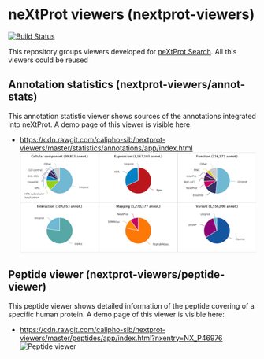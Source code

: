# neXtProt viewers (nextprot-viewers)

[![Build Status](https://travis-ci.org/calipho-sib/nextprot-viewers.svg?branch=master)](https://travis-ci.org/calipho-sib/nextprot-viewers)

This repository groups viewers developed for [neXtProt Search](https://search.nextprot.org).
All this viewers could be reused


## Annotation statistics (nextprot-viewers/annot-stats)

This annotation statistic viewer shows sources of the annotations integrated into neXtProt.
A demo page of this viewer is visible here:
* https://cdn.rawgit.com/calipho-sib/nextprot-viewers/master/statistics/annotations/app/index.html
![Annotation statistic viewer](./statistics/annotations/app/assets/img/annot-stats-screenshot.png)


## Peptide viewer (nextprot-viewers/peptide-viewer)

This peptide viewer shows detailed information of the peptide covering of a specific human protein.
A demo page of this viewer is visible here:
* https://cdn.rawgit.com/calipho-sib/nextprot-viewers/master/peptides/app/index.html?nxentry=NX_P46976
![Peptide viewer](./peptide/app/assets/img/ScrSht_peptide-viewer.png)
